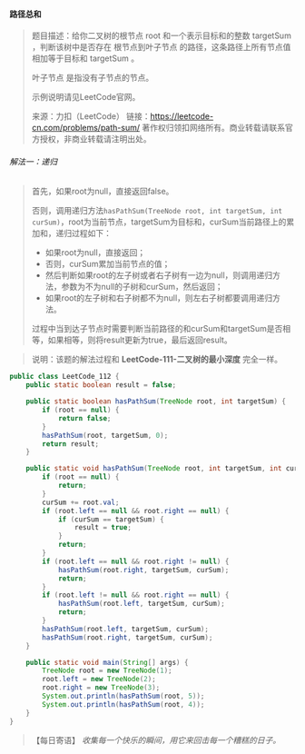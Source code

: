 #### 路径总和

> 题目描述：给你二叉树的根节点 root 和一个表示目标和的整数 targetSum ，判断该树中是否存在 根节点到叶子节点 的路径，这条路径上所有节点值相加等于目标和 targetSum 。
>
> 叶子节点 是指没有子节点的节点。
>
> 示例说明请见LeetCode官网。
>
> 来源：力扣（LeetCode）
> 链接：https://leetcode-cn.com/problems/path-sum/
> 著作权归领扣网络所有。商业转载请联系官方授权，非商业转载请注明出处。

###### 解法一：递归

> 首先，如果root为null，直接返回false。
>
> 否则，调用递归方法`hasPathSum(TreeNode root, int targetSum, int curSum)`，root为当前节点，targetSum为目标和，curSum当前路径上的累加和，递归过程如下：
>
> - 如果root为null，直接返回；
> - 否则，curSum累加当前节点的值；
> - 然后判断如果root的左子树或者右子树有一边为null，则调用递归方法，参数为不为null的子树和curSum，然后返回；
> - 如果root的左子树和右子树都不为null，则左右子树都要调用递归方法。
>
> 过程中当到达子节点时需要判断当前路径的和curSum和targetSum是否相等，如果相等，则将result更新为true，最后返回result。

> 说明：该题的解法过程和 **LeetCode-111-二叉树的最小深度** 完全一样。

```java
public class LeetCode_112 {
    public static boolean result = false;

    public static boolean hasPathSum(TreeNode root, int targetSum) {
        if (root == null) {
            return false;
        }
        hasPathSum(root, targetSum, 0);
        return result;
    }

    public static void hasPathSum(TreeNode root, int targetSum, int curSum) {
        if (root == null) {
            return;
        }
        curSum += root.val;
        if (root.left == null && root.right == null) {
            if (curSum == targetSum) {
                result = true;
            }
            return;
        }
        if (root.left == null && root.right != null) {
            hasPathSum(root.right, targetSum, curSum);
            return;
        }
        if (root.left != null && root.right == null) {
            hasPathSum(root.left, targetSum, curSum);
            return;
        }
        hasPathSum(root.left, targetSum, curSum);
        hasPathSum(root.right, targetSum, curSum);
    }

    public static void main(String[] args) {
        TreeNode root = new TreeNode(1);
        root.left = new TreeNode(2);
        root.right = new TreeNode(3);
        System.out.println(hasPathSum(root, 5));
        System.out.println(hasPathSum(root, 4));
    }
}
```

> 【每日寄语】 *收集每一个快乐的瞬间，用它来回击每一个糟糕的日子。* 

